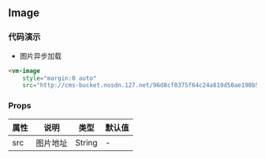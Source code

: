 ## Image

### 代码演示
* 图片异步加载
```html
<vm-image 
    style="margin:0 auto" 
    src="http://cms-bucket.nosdn.127.net/96d8cf0375f64c24a819d50ae190b51820170601175516.jpeg?imageView&thumbnail=690y230&quality=45&type=webp&interlace=1&enlarge=1" />
```  

### Props
属性 | 说明 | 类型 | 默认值
-----|-----|-------|------
src | 图片地址 | String | -
